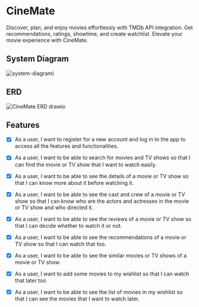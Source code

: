 # CineMate

Discover, plan, and enjoy movies effortlessly with TMDb API integration. Get recommendations, ratings, showtime, and create watchlist. Elevate your movie experience with CineMate.


## System Diagram
![system-diagram)](https://github.com/ahmaddioxide/moca/assets/75989502/44db26b9-5f85-439c-8bac-c5bc8f8e424b)

## ERD 
![CineMate ERD drawio](https://github.com/Ansh-Rathod/Flutter-Bloc-MovieDB-App/assets/75989502/afa7c5c6-674e-4e06-9c85-7e1ee51cd475)

## Features
- [x] As a user, I want to register for a new account and log in to the app to access all the features and functionalities.
- [x] As a user, I want to be able to search for movies and TV shows so that I can find the movie or TV show that I want to watch easily.
- [x] As a user, I want to be able to see the details of a movie or TV show so that I can know more about it before watching it.
- [x] As a user, I want to be able to see the cast and crew of a movie or TV show so that I can know who are the actors and actresses in the movie or TV show and who directed it.
- [x] As a user, I want to be able to see the reviews of a movie or TV show so that I can decide whether to watch it or not.
- [x] As a user, I want to be able to see the recommendations of a movie or TV show so that I can watch that too.
- [x] As a user, I want to be able to see the similar movies or TV shows of a movie or TV show.
- [x] As a user, I want to add some movies to my wishlist so that I can watch that later too
- [x] As a user, I want to be able to see the list of movies in my wishlist so that I can see the movies that I want to watch later.


